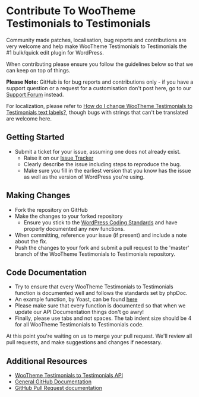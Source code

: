 # Contribute To WooTheme Testimonials to Testimonials

Community made patches, localisation, bug reports and contributions are very welcome and help make WooTheme Testimonials to Testimonials the #1 bulk/quick edit plugin for WordPress.

When contributing please ensure you follow the guidelines below so that we can keep on top of things.

__Please Note:__ GitHub is for bug reports and contributions only - if you have a support question or a request for a customisation don't post here, go to our [Support Forum](http://wordpress.org/support/plugin/wootheme-testimonials-to-testimonials) instead.

For localization, please refer to [How do I change WooTheme Testimonials to Testimonials text labels?](https://nodedesk.zendesk.com/hc/en-us/articles/202294892-How-do-I-change-Testimonials-Widget-text-labels-), though bugs with strings that can't be translated are welcome here.

## Getting Started

* Submit a ticket for your issue, assuming one does not already exist.
  * Raise it on our [Issue Tracker](https://github.com/michael-cannon/wootheme-testimonials-to-testimonials/issues)
  * Clearly describe the issue including steps to reproduce the bug.
  * Make sure you fill in the earliest version that you know has the issue as well as the version of WordPress you're using.

## Making Changes

* Fork the repository on GitHub
* Make the changes to your forked repository
  * Ensure you stick to the [WordPress Coding Standards](http://codex.wordpress.org/WordPress_Coding_Standards) and have properly documented any new functions.
* When committing, reference your issue (if present) and include a note about the fix.
* Push the changes to your fork and submit a pull request to the 'master' branch of the WooTheme Testimonials to Testimonials repository.

## Code Documentation

* Try to ensure that every WooTheme Testimonials to Testimonials function is documented well and follows the standards set by phpDoc.
* An example function, by Yoast, can be found [here](https://gist.github.com/jdevalk/5574677)
* Please make sure that every function is documented so that when we update our API Documentation things don't go awry!
* Finally, please use tabs and not spaces. The tab indent size should be 4 for all WooTheme Testimonials to Testimonials code.

At this point you're waiting on us to merge your pull request. We'll review all pull requests, and make suggestions and changes if necessary.

## Additional Resources
* [WooTheme Testimonials to Testimonials API](https://github.com/michael-cannon/wootheme-testimonials-to-testimonials/blob/master/API.md)
* [General GitHub Documentation](http://help.github.com/)
* [GitHub Pull Request documentation](http://help.github.com/send-pull-requests/)

